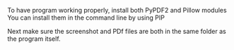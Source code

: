 To have program working properly, install both PyPDF2 and Pillow modules
You can install them in the command line by using PIP

Next make sure the screenshot and PDf files are both in the same folder as the program itself.
